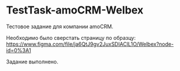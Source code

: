 # TestTask-amoCRM-Welbex

Тестовое задание для компании amoCRM.

Необходимо было сверстать страницу по образцу: https://www.figma.com/file/ja6QtJ9gv2JuxSDIAClL1O/Welbex?node-id=0%3A1

Задание выполнено.
